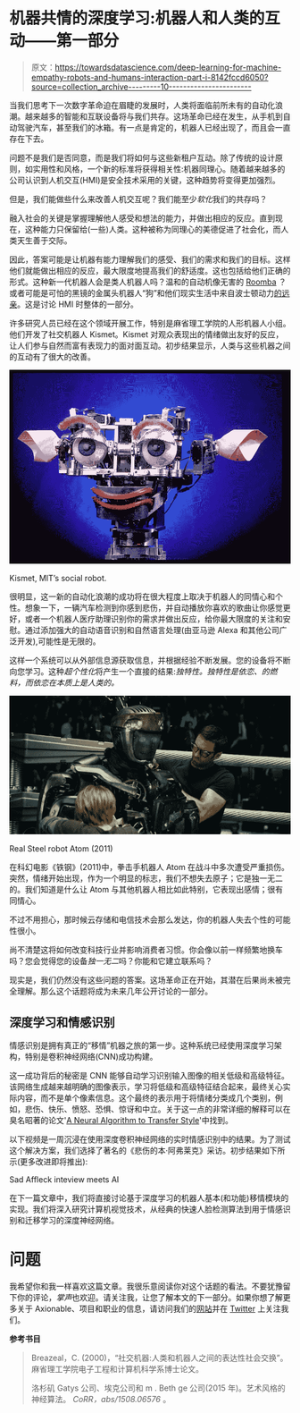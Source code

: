 # 机器共情的深度学习:机器人和人类的互动——第一部分

> 原文：<https://towardsdatascience.com/deep-learning-for-machine-empathy-robots-and-humans-interaction-part-i-8142fccd6050?source=collection_archive---------10----------------------->

当我们思考下一次数字革命迫在眉睫的发展时，人类将面临前所未有的自动化浪潮。越来越多的智能和互联设备将与我们共存。这场革命已经在发生，从手机到自动驾驶汽车，甚至我们的冰箱。有一点是肯定的，机器人已经出现了，而且会一直存在下去。

问题不是我们是否同意，而是我们将如何与这些新租户互动。除了传统的设计原则，如实用性和风格，一个新的标准将获得相关性:机器同理心。随着越来越多的公司认识到人机交互(HMI)是安全技术采用的关键，这种趋势将变得更加强烈。

但是，我们能做些什么来改善人机交互呢？我们能至少*软化*我们的共存吗？

融入社会的关键是掌握理解他人感受和想法的能力，并做出相应的反应。直到现在，这种能力只保留给(一些)人类。这种被称为同理心的美德促进了社会化，而人类天生善于交际。

因此，答案可能是让机器有能力理解我们的感受、我们的需求和我们的目标。这样他们就能做出相应的反应，最大限度地提高我们的舒适度。这也包括给他们正确的形式。这种新一代机器人会是类人机器人吗？温和的自动机像无害的 [Roomba](https://www.youtube.com/watch?v=rRsstfoKQeo) ？或者可能是可怕的黑镜的金属头机器人“狗”和他们现实生活中来自波士顿动力[的远亲](https://www.youtube.com/watch?v=wXxrmussq4E)。这是讨论 HMI 时整体的一部分。

许多研究人员已经在这个领域开展工作，特别是麻省理工学院的人形机器人小组。他们开发了社交机器人 Kismet。Kismet 对观众表现出的情绪做出友好的反应，让人们参与自然而富有表现力的面对面互动。初步结果显示，人类与这些机器之间的互动有了很大的改善。

![](img/8251f22d7464b130f46f5c159e3e9d04.png)

Kismet, MIT’s social robot.

很明显，这一新的自动化浪潮的成功将在很大程度上取决于机器人的同情心和个性。想象一下，一辆汽车检测到你感到悲伤，并自动播放你喜欢的歌曲让你感觉更好，或者一个机器人医疗助理识别你的需求并做出反应，给你最大限度的关注和安慰。通过添加强大的自动语音识别和自然语言处理(由亚马逊 Alexa 和其他公司广泛开发),可能性是无限的。

这样一个系统可以从外部信息源获取信息，并根据经验不断发展。您的设备将不断向您学习。这种*超个性化*将产生一个直接的结果:*独特性。*独特性是*依恋、*的燃料，而依恋在本质上是*人类的。*

![](img/f554c8e41ca895a408a1793049d866e7.png)

Real Steel robot Atom (2011)

在科幻电影《铁钢》(2011)中，拳击手机器人 Atom 在战斗中多次遭受严重损伤。突然，情绪开始出现，作为一个明显的标志，我们不想失去原子；它是独一无二的。我们知道是什么让 Atom 与其他机器人相比如此特别，它表现出感情；很有同情心。

不过不用担心，那时候云存储和电信技术会那么发达，你的机器人失去个性的可能性很小。

尚不清楚这将如何改变科技行业并影响消费者习惯。你会像以前一样频繁地换车吗？您会觉得您的设备*独一无二*吗？你能和它建立联系吗？

现实是，我们仍然没有这些问题的答案。这场革命正在开始，其潜在后果尚未被完全理解。那么这个话题将成为未来几年公开讨论的一部分。

## 深度学习和情感识别

情感识别是拥有真正的“移情”机器之旅的第一步。这种系统已经使用深度学习架构，特别是卷积神经网络(CNN)成功构建。

这一成功背后的秘密是 CNN 能够自动学习识别输入图像的相关低级和高级特征。该网络生成越来越明确的图像表示，学习将低级和高级特征结合起来，最终关心实际内容，而不是单个像素信息。这个最终的表示用于将情绪分类成几个类别，例如，悲伤、快乐、愤怒、恐惧、惊讶和中立。关于这一点的非常详细的解释可以在臭名昭著的论文'[A Neural Algorithm to Transfer Style](https://arxiv.org/pdf/1508.06576.pdf)'中找到。

以下视频是一周沉浸在使用深度卷积神经网络的实时情感识别中的结果。为了测试这个解决方案，我们选择了著名的《悲伤的本·阿弗莱克》采访。初步结果如下所示(更多改进即将推出):

Sad Affleck inteview meets AI

在下一篇文章中，我们将直接讨论基于深度学习的机器人基本(和功能)移情模块的实现。我们将深入研究计算机视觉技术，从经典的快速人脸检测算法到用于情感识别和迁移学习的深度神经网络。

# 问题

我希望你和我一样喜欢这篇文章。我很乐意阅读你对这个话题的看法。不要犹豫留下你的评论，*掌声*也欢迎。请关注我，让您了解本文的下一部分。如果你想了解更多关于 Axionable、项目和职业的信息，请访问我们的[网站](http://www.axionable.com)并在 [Twitter](https://twitter.com/axionabledata) 上关注我们。

**参考书目**

> Breazeal，C. (2000)，“社交机器:人类和机器人之间的表达性社会交换”。麻省理工学院电子工程和计算机科学系博士论文。
> 
> 洛杉矶 Gatys 公司、埃克公司和 m . Beth ge 公司(2015 年)。艺术风格的神经算法。 *CoRR，abs/1508.06576* 。